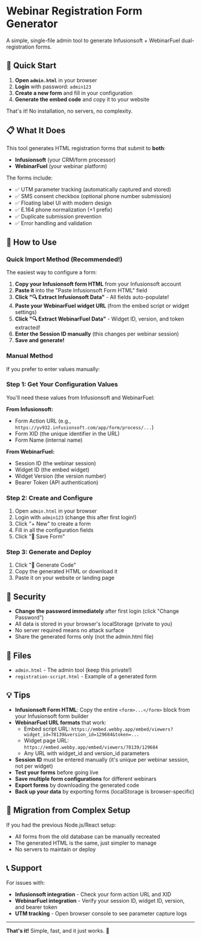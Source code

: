 # Webinar Registration Form Generator

A simple, single-file admin tool to generate Infusionsoft + WebinarFuel dual-registration forms.

## 🚀 Quick Start

1. **Open `admin.html`** in your browser
2. **Login** with password: `admin123`
3. **Create a new form** and fill in your configuration
4. **Generate the embed code** and copy it to your website

That's it! No installation, no servers, no complexity.

## 📋 What It Does

This tool generates HTML registration forms that submit to **both**:
- **Infusionsoft** (your CRM/form processor)
- **WebinarFuel** (your webinar platform)

The forms include:
- ✅ UTM parameter tracking (automatically captured and stored)
- ✅ SMS consent checkbox (optional phone number submission)
- ✅ Floating label UI with modern design
- ✅ E.164 phone normalization (+1 prefix)
- ✅ Duplicate submission prevention
- ✅ Error handling and validation

## 🔧 How to Use

### Quick Import Method (Recommended!)

The easiest way to configure a form:

1. **Copy your Infusionsoft form HTML** from your Infusionsoft account
2. **Paste it** into the "Paste Infusionsoft Form HTML" field
3. **Click "🔍 Extract Infusionsoft Data"** - All fields auto-populate!
4. **Paste your WebinarFuel widget URL** (from the embed script or widget settings)
5. **Click "🔍 Extract WebinarFuel Data"** - Widget ID, version, and token extracted!
6. **Enter the Session ID manually** (this changes per webinar session)
7. **Save and generate!**

### Manual Method

If you prefer to enter values manually:

### Step 1: Get Your Configuration Values

You'll need these values from Infusionsoft and WebinarFuel:

**From Infusionsoft:**
- Form Action URL (e.g., `https://yv932.infusionsoft.com/app/form/process/...`)
- Form XID (the unique identifier in the URL)
- Form Name (internal name)

**From WebinarFuel:**
- Session ID (the webinar session)
- Widget ID (the embed widget)
- Widget Version (the version number)
- Bearer Token (API authentication)

### Step 2: Create and Configure

1. Open `admin.html` in your browser
2. Login with `admin123` (change this after first login!)
3. Click "+ New" to create a form
4. Fill in all the configuration fields
5. Click "💾 Save Form"

### Step 3: Generate and Deploy

1. Click "🚀 Generate Code"
2. Copy the generated HTML or download it
3. Paste it on your website or landing page

## 🔐 Security

- **Change the password immediately** after first login (click "Change Password")
- All data is stored in your browser's localStorage (private to you)
- No server required means no attack surface
- Share the generated forms only (not the admin.html file)

## 📝 Files

- `admin.html` - The admin tool (keep this private!)
- `registration-script.html` - Example of a generated form

## 💡 Tips

- **Infusionsoft Form HTML**: Copy the entire `<form>...</form>` block from your Infusionsoft form builder
- **WebinarFuel URL formats** that work:
  - Embed script URL: `https://embed.webby.app/embed/viewers?widget_id=78139&version_id=129684&token=...`
  - Widget page URL: `https://embed.webby.app/embed/viewers/78139/129684`
  - Any URL with widget_id and version_id parameters
- **Session ID** must be entered manually (it's unique per webinar session, not per widget)
- **Test your forms** before going live
- **Save multiple form configurations** for different webinars
- **Export forms** by downloading the generated code
- **Back up your data** by exporting forms (localStorage is browser-specific)

## 🔄 Migration from Complex Setup

If you had the previous Node.js/React setup:
- All forms from the old database can be manually recreated
- The generated HTML is the same, just simpler to manage
- No servers to maintain or deploy

## 📞 Support

For issues with:
- **Infusionsoft integration** - Check your form action URL and XID
- **WebinarFuel integration** - Verify your session ID, widget ID, version, and bearer token
- **UTM tracking** - Open browser console to see parameter capture logs

---

**That's it!** Simple, fast, and it just works. 🎉
